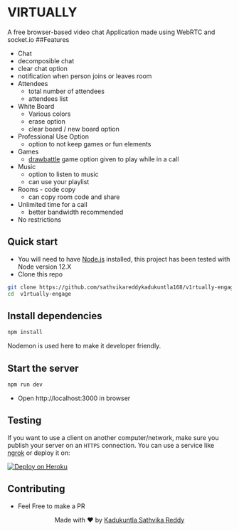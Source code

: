 # VIRTUALLY

A free browser-based video chat Application made using WebRTC and socket.io
##Features
- Chat
 - decomposible chat
 -  clear chat option
  -  notification when person joins or leaves room
- Attendees
	 - total number of attendees
	 - attendees list
- White Board
	 - Various colors
	 - erase option
	 - clear board / new board option
- Professional Use Option
	 - option to not keep games or fun elements
- Games
	 - [drawbattle](https://drawbattle.io/) game option given to play while in a call
- Music
  - option to listen to music 
  - can use your playlist
- Rooms - code copy
	 - can copy room code and share 
- Unlimited time for a call
	 - better bandwidth recommended
- No restrictions 

## Quick start

- You will need to have [Node.js](https://nodejs.org/en/blog/release/v12.22.1/) installed, this project has been tested with Node version 12.X
- Clone this repo

```bash
git clone https://github.com/sathvikareddykadukuntla168/v1rtually-engage.git
cd  v1rtually-engage
```
## Install dependencies

```js
npm install
```
Nodemon is used here to make it developer friendly.
## Start the server

```js
npm run dev
```

- Open http://localhost:3000 in browser


## Testing
If you want to use a client on another computer/network, make sure you publish your server on an `HTTPS` connection.
You can use a service like [ngrok](https://ngrok.com/) or deploy it on:

[![Deploy on Heroku](https://www.herokucdn.com/deploy/button.svg)](https://www.heroku.com/)


## Contributing
 - Feel Free to make a PR

<p align="center"> Made with ❤️ by <a href="https://www.linkedin.com/in/kadukuntla-sathvika-reddy-1662b81a2/">Kadukuntla Sathvika Reddy</a></p>
